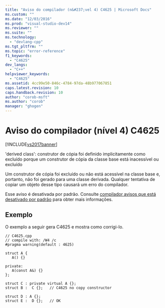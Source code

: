 ```yaml
---
title: "Aviso do compilador (n&#237;vel 4) C4625 | Microsoft Docs"
ms.custom: ""
ms.date: "12/03/2016"
ms.prod: "visual-studio-dev14"
ms.reviewer: ""
ms.suite: ""
ms.technology: 
  - "devlang-cpp"
ms.tgt_pltfrm: ""
ms.topic: "error-reference"
f1_keywords: 
  - "C4625"
dev_langs: 
  - "C++"
helpviewer_keywords: 
  - "C4625"
ms.assetid: 4cc99e50-846c-4784-97da-48b977067851
caps.latest.revision: 10
caps.handback.revision: 10
author: "corob-msft"
ms.author: "corob"
manager: "ghogen"
---
```

# Aviso do compilador (n&#237;vel 4) C4625
[!INCLUDE[vs2017banner](../../assembler/inline/includes/vs2017banner.md)]

'derived class': construtor de cópia foi definido implicitamente como excluído porque um construtor de cópia da classe base está inacessível ou excluído  
  
 Um construtor de cópia foi excluído ou não está acessível na classe base e, portanto, não foi gerado para uma classe derivada.  Qualquer tentativa de copiar um objeto desse tipo causará um erro do compilador.  
  
 Esse aviso é desativada por padrão.  Consulte [compilador avisos que está desativado por padrão](../Topic/Compiler%20Warnings%20That%20Are%20Off%20by%20Default.md) para obter mais informações.  
  
## Exemplo  
 O exemplo a seguir gera C4625 e mostra como corrigi\-lo.  
  
```  
// C4625.cpp  
// compile with: /W4 /c  
#pragma warning(default : 4625)  
  
struct A {  
   A() {}  
  
private:  
   A(const A&) {}  
};  
  
struct C : private virtual A {};  
struct B :  C {};   // C4625 no copy constructor  
  
struct D : A {};  
struct E :  D {};   // OK  
```